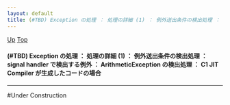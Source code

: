 ```yaml
---
layout: default
title: (#TBD) Exception の処理 ： 処理の詳細 (1) ： 例外送出条件の検出処理 ： signal handler で検出する例外 ： ArithmeticException の検出処理 ： C1 JIT Compiler が生成したコードの場合
---
```

[Up](noL4kjW5cR.html) [Top](../index.html)

#### (#TBD) Exception の処理 ： 処理の詳細 (1) ： 例外送出条件の検出処理 ： signal handler で検出する例外 ： ArithmeticException の検出処理 ： C1 JIT Compiler が生成したコードの場合

--- 
#Under Construction





